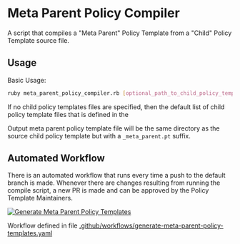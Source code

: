 # Meta Parent Policy Compiler

A script that compiles a "Meta Parent" Policy Template from a "Child" Policy Template source file.

## Usage

Basic Usage:

```sh
ruby meta_parent_policy_compiler.rb [optional_path_to_child_policy_template] [optional_path_to_child_policy_template] ...
```

If no child policy templates files are specified, then the default list of child policy template files that is defined in the

Output meta parent policy template file will be the same directory as the source child policy template but with a `_meta_parent.pt` suffix.

## Automated Workflow
There is an automated workflow that runs every time a push to the default branch is made.  Whenever there are changes resulting from running the compile script, a new PR is made and can be approved by the Policy Template Maintainers.

[![Generate Meta Parent Policy Templates](https://github.com/flexera-public/policy_templates/actions/workflows/generate-meta-parent-policy-templates.yaml/badge.svg?event=push)](https://github.com/flexera-public/policy_templates/actions/workflows/generate-meta-parent-policy-templates.yaml)

Workflow defined in file [.github/workflows/generate-meta-parent-policy-templates.yaml](https://github.com/flexera-public/policy_templates/blob/master/.github/workflows/generate-meta-parent-policy-templates.yaml)
